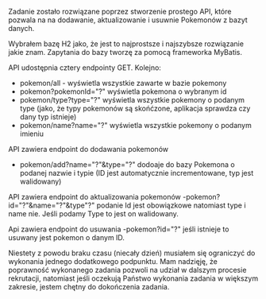 Zadanie zostało rozwiązane poprzez stworzenie prostego API, które pozwala na na dodawanie, aktualizowanie i usuwnie Pokemonów z bazyt danych.

Wybrałem bazę H2 jako, że jest to najprostsze i najszybsze rozwiązanie jakie znam. Zapytania do bazy tworzę za pomocą frameworka MyBatis.

API udostępnia cztery endpointy GET. Kolejno: 
- pokemon/all - wyświetla wszystkie zawarte w bazie pokemony
- pokemon?pokemonId="?" wyświetla pokemona o wybranym id
- pokemon/type?type="?" wyświetla wszystkie pokemony o podanym type (jako, że typy pokemonów są skońćzone, aplikacja sprawdza czy dany typ istnieje)
- pokemon/name?name="?" wyświetla wszystkie pokemony o podanym imieniu

API zawiera endpoint do dodawania pokemonów
- pokemon/add?name="?"&type="?" dodoaje do bazy Pokemona o podanej nazwie i typie (ID jest automatycznie incrementowane, typ jest walidowany)

API zawiera endpoint do aktualizowania pokemonów
-pokemon?id="?"&name="?"&type"?" podanie Id jest obowiązkowe natomiast type i name nie. Jeśli podamy Type to jest on walidowany.

Api zawiera endpoint do usuwania 
-pokemon?id="?" jeśli istnieje to usuwany jest pokemon o danym ID.

Niestety z powodu braku czasu (niecały dzień) musiałem się ograniczyć do wykonania jednego dodatkowego podpunktu. Mam nadzięję, że poprawność wykonanego 
zadania pozwoli na udział w dalszym procesie rekrutacji, natomiast jeśli oczekują Państwo wykonania zadania w większym zakresie,
jestem chętny do dokończenia zadania. 